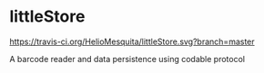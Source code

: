 # littleStore

https://travis-ci.org/HelioMesquita/littleStore.svg?branch=master

A barcode reader and data persistence using codable protocol
